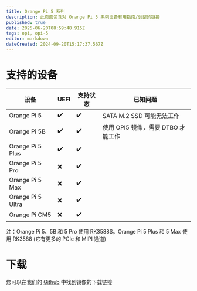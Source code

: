 ```yaml
---
title: Orange Pi 5 系列
description: 此页面包含对 Orange Pi 5 系列设备有用指南/调整的链接
published: true
date: 2025-06-20T08:59:48.915Z
tags: opi, opi-5
editor: markdown
dateCreated: 2024-09-20T15:17:37.567Z
---
```


# 支持的设备

| 设备                | UEFI | 支持状态 | 已知问题                                |
| ----------------- | ---- | ---- | ----------------------------------- |
| Orange Pi 5       | ✔️   | ✔️   | SATA M.2 SSD 可能无法工作 |
| Orange Pi 5B      | ✔️   | ✔️   | 使用 OPI5 镜像，需要 DTBO 才能工作             |
| Orange Pi 5 Plus  | ✔️   | ✔️   |                                     |
| Orange Pi 5 Pro   | ❌    | ✔️   |                                     |
| Orange Pi 5 Max   | ❌    | ✔️   |                                     |
| Orange Pi 5 Ultra | ❌    | ✔️   |                                     |
| Orange Pi CM5     | ❌    | ✔️   |                                     |

注：Orange Pi 5、5B 和 5 Pro 使用 RK3588S。Orange Pi 5 Plus 和 5 Max 使用 RK3588 (它有更多的 PCIe 和 MIPI 通道)

# 下载

您可以在我们的 [Github](https://github.com/BredOS/images/releases/latest) 中找到镜像的下载链接